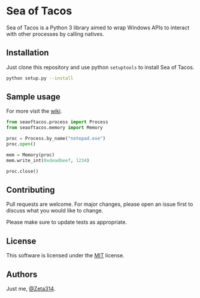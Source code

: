 # Sea of Tacos

Sea of Tacos is a Python 3 library aimed to wrap Windows APIs to interact with other processes by calling natives.

## Installation

Just clone this repository and use python `setuptools` to install Sea of Tacos.

```bash
python setup.py --install
```

## Sample usage

For more visit the [wiki](https://github.com/Zeta314/Sea-of-Tacos/wiki).

```python
from seaoftacos.process import Process
from seaoftacos.memory import Memory

proc = Process.by_name("notepad.exe")
proc.open()

mem = Memory(proc)
mem.write_int(0xdeadbeef, 1234)

proc.close()

```

## Contributing
Pull requests are welcome. For major changes, please open an issue first to discuss what you would like to change.

Please make sure to update tests as appropriate.

## License
This software is licensed under the [MIT](https://choosealicense.com/licenses/mit/) license.

## Authors

Just me, [@Zeta314](https://github.com/Zeta314).
